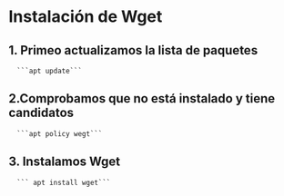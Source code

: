 # Instalación de Wget
## 1. Primeo actualizamos la lista de paquetes
      ```apt update```
## 2.Comprobamos que no está instalado y tiene candidatos
      ```apt policy wegt```
## 3. Instalamos Wget
      ``` apt install wget```
